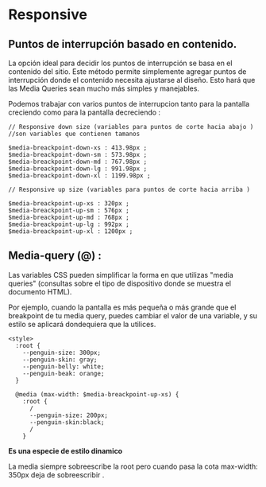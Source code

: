# Responsive 

## Puntos de interrupción basado en contenido.

La opción ideal para decidir los puntos de interrupción se basa en el contenido del sitio. Este método permite simplemente agregar puntos de interrupción donde el contenido necesita ajustarse al diseño. Esto hará que las Media Queries sean mucho más simples y manejables.

Podemos trabajar con varios puntos de interrupcion tanto para la pantalla creciendo como para la pantalla decreciendo : 

~~~
// Responsive down size (variables para puntos de corte hacia abajo )
//son variables que contienen tamanos 

$media-breackpoint-down-xs : 413.98px ; 
$media-breackpoint-down-sm : 573.98px ; 
$media-breackpoint-down-md : 767.98px ; 
$media-breackpoint-down-lg : 991.98px ; 
$media-breackpoint-down-xl : 1199.98px ; 

// Responsive up size (variables para puntos de corte hacia arriba )

$media-breackpoint-up-xs : 320px ; 
$media-breackpoint-up-sm : 576px ; 
$media-breackpoint-up-md : 768px ; 
$media-breackpoint-up-lg : 992px ; 
$media-breackpoint-up-xl : 1200px ;
~~~

## Media-query (@)  : 

Las variables CSS pueden simplificar la forma en que utilizas "media queries" (consultas sobre el tipo de dispositivo donde se muestra el documento HTML).

Por ejemplo, cuando la pantalla es más pequeña o más grande que el breakpoint de tu media query, puedes cambiar el valor de una variable, y su estilo se aplicará dondequiera que la utilices.
~~~
<style>
  :root {
    --penguin-size: 300px;
    --penguin-skin: gray;
    --penguin-belly: white;
    --penguin-beak: orange;
  }

  @media (max-width: $media-breackpoint-up-xs) {
    :root {
      /
      --penguin-size: 200px;
      --penguin-skin:black;
      /
    }
~~~

**Es una especie de estilo dinamico**

La media siempre sobreescribe la root pero cuando pasa la cota max-width: 350px  deja de sobreescribir .

